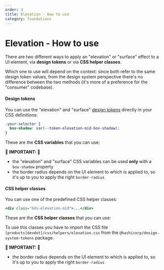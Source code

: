 ```yaml
---
order: 3
title: Elevation - How to use
category: foundations
---
```


# Elevation - How to use

There are two different ways to apply an "elevation" or "surface" effect to a UI element, via **design tokens** or via **CSS helper classes**.

Which one to use will depend on the context: since both refer to the same design token values, from the design system perspective there's no difference between the two methods (it's more of a preference for the "consumer" codebase).

#### Design tokens

You can use the "elevation" and "surface" [design tokens](./tokens) directly in your CSS definitions:

```css
.your-selector {
  box-shadow: var(--token-elevation-mid-box-shadow);
}
```

These are the **CSS variables** that you can use:

**🚨 IMPORTANT: 🚨**

*   the "elevation" and "surface" CSS variables can be used **only** with a `box-shadow` property
*   the border radius depends on the UI element to which is applied to, so it's up to you to apply the right `border-radius`

#### CSS helper classes

You can use one of the predefined CSS helper classes:

```handlebars
<div class="hds-elevation-mid">...</div>
```

These are the **CSS helper classes** that you can use:

To use this classes you have to import the CSS file `[products|devdot]/css/helpers/elevation.css` from the `@hashicorp/design-system-tokens` package.

**🚨 IMPORTANT: 🚨**

*   the border radius depends on the UI element to which is applied to, so it's up to you to apply the right `border-radius`